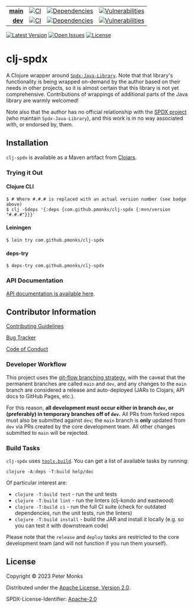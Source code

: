 | | | | |
|---:|:---:|:---:|:---:|
| [**main**](https://github.com/pmonks/clj-spdx/tree/main) | [![CI](https://github.com/pmonks/clj-spdx/workflows/CI/badge.svg?branch=main)](https://github.com/pmonks/clj-spdx/actions?query=workflow%3ACI+branch%3Amain) | [![Dependencies](https://github.com/pmonks/clj-spdx/workflows/dependencies/badge.svg?branch=main)](https://github.com/pmonks/clj-spdx/actions?query=workflow%3Adependencies+branch%3Amain) | [![Vulnerabilities](https://github.com/pmonks/clj-spdx/workflows/vulnerabilities/badge.svg?branch=main)](https://pmonks.github.io/clj-spdx/nvd/dependency-check-report.html) |
| [**dev**](https://github.com/pmonks/clj-spdx/tree/dev)  | [![CI](https://github.com/pmonks/clj-spdx/workflows/CI/badge.svg?branch=dev)](https://github.com/pmonks/clj-spdx/actions?query=workflow%3ACI+branch%3Adev) | [![Dependencies](https://github.com/pmonks/clj-spdx/workflows/dependencies/badge.svg?branch=dev)](https://github.com/pmonks/clj-spdx/actions?query=workflow%3Adependencies+branch%3Adev) | [![Vulnerabilities](https://github.com/pmonks/clj-spdx/workflows/vulnerabilities/badge.svg?branch=dev)](https://github.com/pmonks/clj-spdx/actions?query=workflow%3Avulnerabilities+branch%3Adev) |

[![Latest Version](https://img.shields.io/clojars/v/com.github.pmonks/clj-spdx)](https://clojars.org/com.github.pmonks/clj-spdx/) [![Open Issues](https://img.shields.io/github/issues/pmonks/clj-spdx.svg)](https://github.com/pmonks/clj-spdx/issues) [![License](https://img.shields.io/github/license/pmonks/clj-spdx.svg)](https://github.com/pmonks/clj-spdx/blob/main/LICENSE)


# clj-spdx

A Clojure wrapper around [`Spdx-Java-Library`](https://github.com/spdx/Spdx-Java-Library).  Note that that library's functionality is being wrapped on-demand by the author based on their needs in other projects, so it is almost certain that this library is not yet comprehensive. Contributions of wrappings of additional parts of the Java library are warmly welcomed!

Note also that the author has no official relationship with the [SPDX project](https://spdx.dev/) (who maintain `Spdx-Java-Library`), and this work is in no way associated with, or endorsed by, them.

## Installation

`clj-spdx` is available as a Maven artifact from [Clojars](https://clojars.org/com.github.pmonks/clj-spdx).

### Trying it Out

#### Clojure CLI

```shell
$ # Where #.#.# is replaced with an actual version number (see badge above)
$ clj -Sdeps '{:deps {com.github.pmonks/clj-spdx {:mvn/version "#.#.#"}}}'
```

#### Leiningen

```shell
$ lein try com.github.pmonks/clj-spdx
```

#### deps-try

```shell
$ deps-try com.github.pmonks/clj-spdx
```

### API Documentation

[API documentation is available here](https://pmonks.github.io/clj-spdx/).

## Contributor Information

[Contributing Guidelines](https://github.com/pmonks/clj-spdx/blob/main/.github/CONTRIBUTING.md)

[Bug Tracker](https://github.com/pmonks/clj-spdx/issues)

[Code of Conduct](https://github.com/pmonks/clj-spdx/blob/main/.github/CODE_OF_CONDUCT.md)

### Developer Workflow

This project uses the [git-flow branching strategy](https://nvie.com/posts/a-successful-git-branching-model/), with the caveat that the permanent branches are called `main` and `dev`, and any changes to the `main` branch are considered a release and auto-deployed (JARs to Clojars, API docs to GitHub Pages, etc.).

For this reason, **all development must occur either in branch `dev`, or (preferably) in temporary branches off of `dev`.**  All PRs from forked repos must also be submitted against `dev`; the `main` branch is **only** updated from `dev` via PRs created by the core development team.  All other changes submitted to `main` will be rejected.

### Build Tasks

`clj-spdx` uses [`tools.build`](https://clojure.org/guides/tools_build). You can get a list of available tasks by running:

```
clojure -A:deps -T:build help/doc
```

Of particular interest are:

* `clojure -T:build test` - run the unit tests
* `clojure -T:build lint` - run the linters (clj-kondo and eastwood)
* `clojure -T:build ci` - run the full CI suite (check for outdated dependencies, run the unit tests, run the linters)
* `clojure -T:build install` - build the JAR and install it locally (e.g. so you can test it with downstream code)

Please note that the `release` and `deploy` tasks are restricted to the core development team (and will not function if you run them yourself).

## License

Copyright © 2023 Peter Monks

Distributed under the [Apache License, Version 2.0](http://www.apache.org/licenses/LICENSE-2.0).

SPDX-License-Identifier: [Apache-2.0](https://spdx.org/licenses/Apache-2.0)
